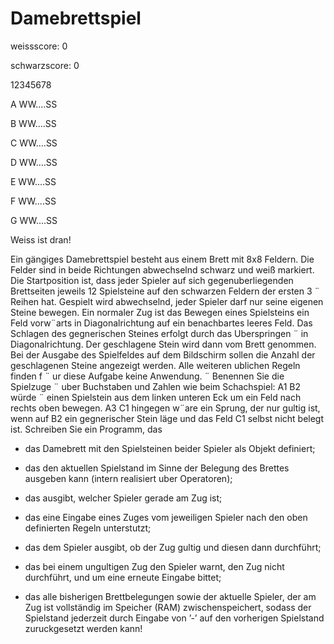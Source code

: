 # Damebrettspiel

weissscore: 0

schwarzscore: 0

  12345678
  
A WW....SS

B WW....SS

C WW....SS

D WW....SS

E WW....SS

F WW....SS

G WW....SS

Weiss ist dran!


Ein gängiges Damebrettspiel besteht aus einem Brett mit 8x8 Feldern. Die Felder sind in beide
Richtungen abwechselnd schwarz und weiß markiert. 
Die Startposition ist, dass jeder Spieler auf
sich gegenuberliegenden Brettseiten jeweils 12 Spielsteine auf den schwarzen Feldern der ersten 3 ¨
Reihen hat. Gespielt wird abwechselnd, jeder Spieler darf nur seine eigenen Steine bewegen. Ein
normaler Zug ist das Bewegen eines Spielsteins ein Feld vorw¨arts in Diagonalrichtung auf ein
benachbartes leeres Feld. Das Schlagen des gegnerischen Steines erfolgt durch das Uberspringen ¨
in Diagonalrichtung. Der geschlagene Stein wird dann vom Brett genommen. Bei der Ausgabe
des Spielfeldes auf dem Bildschirm sollen die Anzahl der geschlagenen Steine angezeigt werden.
Alle weiteren ublichen Regeln finden f ¨ ur diese Aufgabe keine Anwendung. ¨
Benennen Sie die Spielzuge ¨ uber Buchstaben und Zahlen wie beim Schachspiel: A1 B2 würde ¨
einen Spielstein aus dem linken unteren Eck um ein Feld nach rechts oben bewegen. A3 C1
hingegen w¨are ein Sprung, der nur gultig ist, wenn auf B2 ein gegnerischer Stein läge und das
Feld C1 selbst nicht belegt ist.
Schreiben Sie ein Programm, das

* das Damebrett mit den Spielsteinen beider Spieler als Objekt definiert;

* das den aktuellen Spielstand im Sinne der Belegung des Brettes ausgeben kann (intern
realisiert uber Operatoren);

* das ausgibt, welcher Spieler gerade am Zug ist;

* das eine Eingabe eines Zuges vom jeweiligen Spieler nach den oben definierten Regeln
unterstutzt;

* das dem Spieler ausgibt, ob der Zug gultig und diesen dann durchführt;


* das bei einem ungultigen Zug den Spieler warnt, den Zug nicht durchführt, und um eine
erneute Eingabe bittet;


* das alle bisherigen Brettbelegungen sowie der aktuelle Spieler, der am Zug ist vollständig
im Speicher (RAM) zwischenspeichert, sodass der Spielstand jederzeit durch Eingabe von
’-’ auf den vorherigen Spielstand zuruckgesetzt werden kann! 

